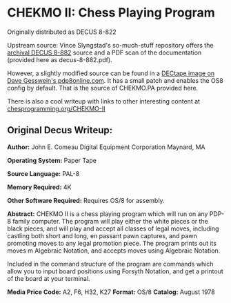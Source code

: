 # CHEKMO II: Chess Playing Program

Originally distributed as DECUS 8-822

Upstream source:  Vince Slyngstad's so-much-stuff repository offers the [archival
DECUS 8-882][vince] source and a PDF scan of the documentation (provided here
as decus-8-882.pdf). 

However, a slightly modified source can be found in a [DECtape image on
Dave Gesswein's pdp8online.com][dgw-src]. It has a small patch and enables
the OS8 config by default.  That is the source of CHEKMO.PA provided here.

There is also a cool writeup with links to other interesting content at
[chesprogramming.org/CHEKMO-II][chessprog]

## Original Decus Writeup:

**Author:** John E. Comeau
Digital Equipment Corporation Maynard, MA

**Operating System:** Paper Tape

**Source Language:** PAL-8

**Memory Required:** 4K

**Other Software Required:** Requires OS/8 for assembly.

**Abstract:** CHEKMO II is a chess playing program which will run on
any PDP-8 family computer. The program will play either the white
pieces or the black pieces, and will play and accept all classes of legal
moves, including castling both short and long, en passant pawn captures,
and pawn promoting moves to any legal promotion piece. The program
prints out its moves m Algebraic Notation, and accepts moves using
Algebraic Notation.

Included in the command structure of the program are commands
which allow you to input board positions using Forsyth Notation, and get
a printout of the board at your terminal.

**Media Price Code:** A2, F6, H32, K27
**Format:** OS/8
**Catalog:** August 1978

[vince]: http://svn.so-much-stuff.com/svn/trunk/pdp8/src/decus/8-822/
[dgw-src]: http://www.pdp8.net/pdp8cgi/os8_html?act=dir;fn=images/misc_dectapes/chekmo_misc.tu56;sort=name
[chessprog]: https://www.chessprogramming.org/CHEKMO-II
